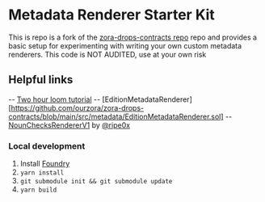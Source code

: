 # Metadata Renderer Starter Kit
This is repo is a fork of the [zora-drops-contracts repo](https://github.com/ourzora/zora-drops-contracts) repo and provides a basic setup for experimenting with writing your own custom metadata renderers. This code is NOT AUDITED, use at your own risk

## Helpful links
-- [Two hour loom tutorial](https://www.loom.com/share/1732d511e8424153b1c8ca6177cc14dd)
-- [EditionMetadataRenderer][https://github.com/ourzora/zora-drops-contracts/blob/main/src/metadata/EditionMetadataRenderer.sol]
-- [NounChecksRendererV1](https://etherscan.io/address/0x072762fe5b884ad9eac9a5119976a80544c9f833#code) by [@ripe0x](https://twitter.com/ripe0x)
   
### Local development

1. Install [Foundry](https://github.com/foundry-rs/foundry)
1. `yarn install`
1. `git submodule init && git submodule update`
1. `yarn build`
